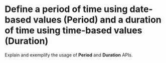 # Define a period of time using date-based values (Period) and a duration of time using time-based values (Duration)
Explain and exemplify the usage of **Period** and **Duration** APIs.
